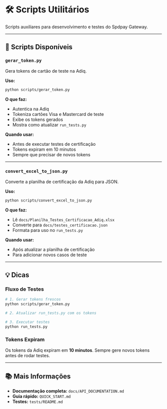# 🛠️ Scripts Utilitários

Scripts auxiliares para desenvolvimento e testes do Spdpay Gateway.

---

## 📜 Scripts Disponíveis

### `gerar_token.py`
Gera tokens de cartão de teste na Adiq.

**Uso:**
```bash
python scripts/gerar_token.py
```

**O que faz:**
- Autentica na Adiq
- Tokeniza cartões Visa e Mastercard de teste
- Exibe os tokens gerados
- Mostra como atualizar `run_tests.py`

**Quando usar:**
- Antes de executar testes de certificação
- Tokens expiram em 10 minutos
- Sempre que precisar de novos tokens

---

### `convert_excel_to_json.py`
Converte a planilha de certificação da Adiq para JSON.

**Uso:**
```bash
python scripts/convert_excel_to_json.py
```

**O que faz:**
- Lê `docs/Planilha_Testes_Certificacao_Adiq.xlsx`
- Converte para `docs/testes_certificacao.json`
- Formata para uso no `run_tests.py`

**Quando usar:**
- Após atualizar a planilha de certificação
- Para adicionar novos casos de teste

---

## 💡 Dicas

### Fluxo de Testes
```bash
# 1. Gerar tokens frescos
python scripts/gerar_token.py

# 2. Atualizar run_tests.py com os tokens

# 3. Executar testes
python run_tests.py
```

### Tokens Expiram
Os tokens da Adiq expiram em **10 minutos**. Sempre gere novos tokens antes de rodar testes.

---

## 📚 Mais Informações

- **Documentação completa:** `docs/API_DOCUMENTATION.md`
- **Guia rápido:** `QUICK_START.md`
- **Testes:** `tests/README.md`
